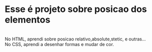 <h1>Esse é projeto sobre posicao dos elementos</h1>
<br>
 No HTML, aprendi sobre posicao relativo,absolute,stetic, e outras...<br>
 No CSS, aprendi a desenhar formas e mudar de cor.
 
